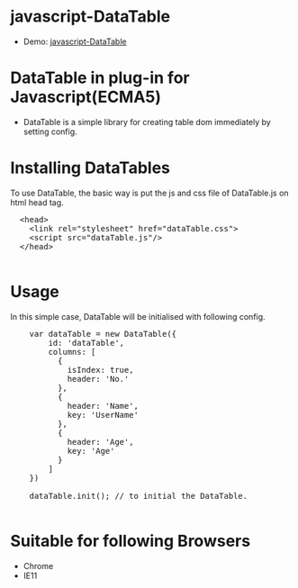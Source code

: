 # javascript-DataTable

-   Demo: [javascript-DataTable](https://chongruei.github.io/javascript-DataTable/)

# DataTable in plug-in for Javascript(ECMA5)
 
-   DataTable is a simple library for creating table dom immediately by setting config.

# Installing DataTables
  To use DataTable, the basic way is put the js and css file of DataTable.js on html head tag.
  <pre>
  &lt;head&gt;
    &lt;link rel="stylesheet" href="dataTable.css"&gt;
    &lt;script src="dataTable.js"/&gt;
  &lt;/head&gt;
  </pre>

# Usage
  In this simple case, DataTable will be initialised with following config.
  <pre>
    var dataTable = new DataTable({
        id: 'dataTable',
        columns: [
          {
            isIndex: true,
            header: 'No.'
          },
          {
            header: 'Name',
            key: 'UserName'
          },
          {
            header: 'Age',
            key: 'Age'
          }
        ]
    })

    dataTable.init(); // to initial the DataTable.
  </pre>

# Suitable for following Browsers
- Chrome
- IE11